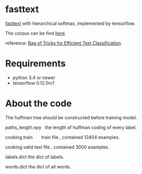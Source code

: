 # fasttext

[fasttext](https://github.com/facebookresearch/fastText) with hierarchical softmax, implemented by tensorflow.

The corpus can be find [here](https://github.com/facebookresearch/fastText/blob/master/tutorials/supervised-learning.md).

reference: [Bag of Tricks for Efficient Text Classification](https://arxiv.org/pdf/1607.01759v2.pdf).

# Requirements

- python 3.4 or newer
- tensorflow 0.12.0rc1

# About the code

The huffman tree should be constructed before training model. 

paths_length.npy   the length of huffman coding of every label.

cooking.train       train file , contained 12404 examples.

cooking.valid       test file , contained 3000 examples.

labels.dict         the dict of labels.

words.dict          the dict of all words.
